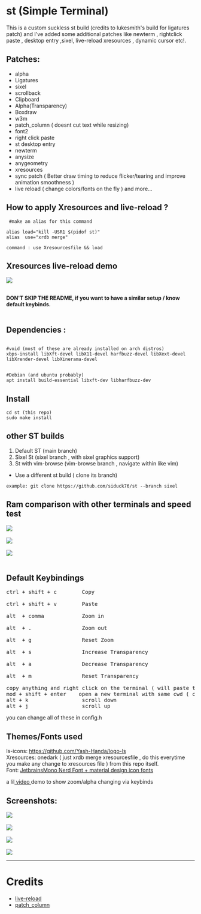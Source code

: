 # st (Simple Terminal)

This is a custom suckless st build (credits to lukesmith's build for ligatures patch) and I've added some additional patches like newterm , rightclick paste , desktop entry ,sixel, live-reload xresources , dynamic cursor etc!.

## Patches:

- alpha 
- Ligatures
- sixel 
- scrollback
- Clipboard
- Alpha(Transparency)
- Boxdraw
- w3m
- patch_column ( doesnt cut text while resizing)
- font2
- right click paste
- st desktop entry
- newterm
- anysize
- anygeometry
- xresources
- sync patch ( Better draw timing to reduce flicker/tearing and improve animation smoothness )
- live reload ( change colors/fonts on the fly )
  and more...
  <br>

## How to apply Xresources and live-reload ?

```
 #make an alias for this command

alias load="kill -USR1 $(pidof st)"
alias  use="xrdb merge"

command : use Xresourcesfile && load

```
## Xresources live-reload demo

<img src="https://github.com/siduck76/dotfiles/blob/master/rice%20flex/live-reloadXresources.gif"> <br><br>

<b>DON'T SKIP THE README, if you want to have a similar setup / know default keybinds.<br><br></b>

## Dependencies : <br>


```

#void (most of these are already installed on arch distros)
xbps-install libXft-devel libX11-devel harfbuzz-devel libXext-devel libXrender-devel libXinerama-devel
 

#Debian (and ubuntu probably)
apt install build-essential libxft-dev libharfbuzz-dev 

```

## Install <br>

`cd st (this repo) `<br>
`sudo make install `<br>

## other ST builds <br>

1. Default ST (main branch)
2. Sixel St (sixel branch , with sixel graphics support)
3. St with vim-browse (vim-browse branch , navigate within like vim)

- Use a different st build ( clone its branch)

`example: git clone https://github.com/siduck76/st --branch sixel`

## Ram comparison with other terminals and speed test
<img src="https://raw.githubusercontent.com/siduck76/dotfiles/master/rice%20flex/terminal_ramUsage.jpg"> <br><br>
<img src="https://raw.githubusercontent.com/siduck76/dotfiles/master/rice%20flex/speedTest.png"> <br><br>
<img src="https://raw.githubusercontent.com/siduck76/dotfiles/master/rice%20flex/speedTest1.png"> <br><br>


## Default Keybindings<br>

<pre>
ctrl + shift + c        Copy  <br>
ctrl + shift + v        Paste <br>
alt  + comma            Zoom in <br>
alt  + .                Zoom out <br>
alt  + g                Reset Zoom<br>
alt  + s                Increase Transparency<br>
alt  + a                Decrease Transparency<br>
alt  + m                Reset Transparency<br>
copy anything and right click on the terminal ( will paste the copied thing ) 
mod + shift + enter    open a new terminal with same cwd ( current working directory )
alt + k                 scroll down 
alt + j                 scroll up
</pre>

you can change all of these in config.h
<br>

## Themes/Fonts used

ls-icons: https://github.com/Yash-Handa/logo-ls <br>
Xresources: onedark ( just xrdb merge xresourcesfile , do this everytime you make any change to xresources file ) from this repo itself.<br>
Font: <a href="https://github.com/siduck76/matfonts"> JetbrainsMono Nerd Font + material design icon fonts </a>

a lil<a href="https://share.vidyard.com/watch/sdFeoxaRr124U893WVEcxN?"> video </a>demo to show zoom/alpha changing via keybinds

## Screenshots:

<img src="https://raw.githubusercontent.com/siduck76/personal-backup/master/misc/delete_this/bruh.png"> <br><br>
<img src="https://raw.githubusercontent.com/siduck76/personal-backup/master/misc/delete_this/ithree0-36-43.png"> <br><br>
<img src="https://raw.githubusercontent.com/siduck76/personal-backup/master/misc/delete_this/two7-00.png"> <br><br>
<img src="https://raw.githubusercontent.com/siduck76/personal-backup/master/misc/delete_this/u.png"> <br><hr>

# Credits

- [live-reload](https://github.com/nimaipatel/st) 
- [patch_column](https://github.com/nimaipatel/st/blob/master/patches/7672445bab01cb4e861651dc540566ac22e25812.diff)
